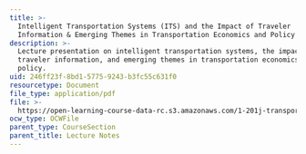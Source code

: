 ```yaml
---
title: >-
  Intelligent Transportation Systems (ITS) and the Impact of Traveler
  Information & Emerging Themes in Transportation Economics and Policy
description: >-
  Lecture presentation on intelligent transportation systems, the impact of
  traveler information, and emerging themes in transportation economics and
  policy.
uid: 246ff23f-8bd1-5775-9243-b3fc55c631f0
resourcetype: Document
file_type: application/pdf
file: >-
  https://open-learning-course-data-rc.s3.amazonaws.com/1-201j-transportation-systems-analysis-demand-and-economics-fall-2008/246ff23f8bd157759243b3fc55c631f0_MIT1_201JF08_lec26.pdf
ocw_type: OCWFile
parent_type: CourseSection
parent_title: Lecture Notes
---
```

